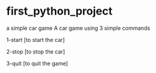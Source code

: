 # first_python_project
a simple car game
A car game using 3 simple commands

1-start [to start the car]

2-stop [to stop the car]

3-quit [to quit the game]
